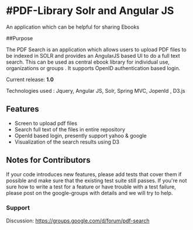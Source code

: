 #PDF-Library  Solr and Angular JS
==========

An application which can be helpful for sharing Ebooks


##Purpose

The PDF Search is an application which allows users to upload PDF files to be indexed in SOLR and provides an AngularJS based UI to do a full text search. This can be used as central ebook library for individual use, organizations or groups . It supports  OpenID authentication based login. 

Current release: **1.0**

Technologies used : Jquery, Angular JS, Solr, Spring MVC, JopenId , D3.js

## Features

* Screen to upload pdf files
* Search full text of the files in entire repository
* OpenId based login, presently support yahoo & google
* Visualization of the search results using D3 

## Notes for Contributors

If your code introduces new features, please add tests that cover them if possible and make sure that the existing test suite  still passes. If you're not sure how to write a test for a feature or have trouble with a test failure, please post on the google-groups with details and we will try to help. 





### Support

Discussion: https://groups.google.com/d/forum/pdf-search

